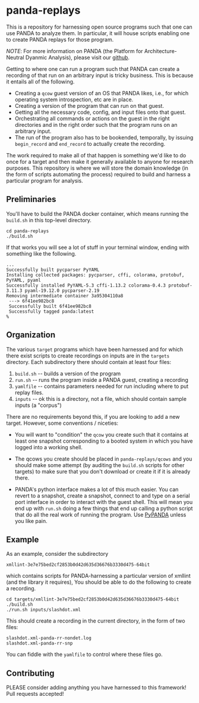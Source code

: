 # panda-replays

This is a repository for harnessing open source programs such that one
can use PANDA to analyze them. In particular, it will house scripts
enabling one to create PANDA replays for those program.

*NOTE*: For more information on PANDA (the Platform for Architecture-Neutral
 Dyanmic Analysis), please visit our [github](http://https://github.com/panda-re/panda).


Getting to where one can run a program such that PANDA can create a
recording of that run on an arbitrary input is tricky business. This
is because it entails all of the following.

* Creating a `qcow` guest version of an OS that PANDA likes, i.e.,
for which operating system introspection, etc are in place.
* Creating a version of the program that can run on that guest.
* Getting all the necessary code, config, and input files onto that guest.
* Orchestrating all commands or actions on the guest in the right directories
and in the right order such that the program runs on an arbitrary input.
* The run of the program also has to be bookended, temporally, by issuing
`begin_record` and `end_record` to actually create the recording.

The work required to make all of that happen is something we'd like to
do once for a target and then make it generally available to anyone
for research purposes. This repository is where we will store the domain
knowledge (in the form of scripts automating the process) required to
build and harness a particular program for analysis.


## Preliminaries

You'll have to build the PANDA docker container, which means running
the `build.sh` in this top-level directory.

```
cd panda-replays
./build.sh
```

If that works you will see a lot of stuff in your terminal window, ending with
something like the following.

```
...
Successfully built pycparser PyYAML
Installing collected packages: pycparser, cffi, colorama, protobuf, PyYAML, pyaml
Successfully installed PyYAML-5.3 cffi-1.13.2 colorama-0.4.3 protobuf-3.11.3 pyaml-19.12.0 pycparser-2.19
Removing intermediate container 3a95304110a8
 ---> 6f41ee982bc8
 Successfully built 6f41ee982bc8
 Successfully tagged panda:latest
% 
```


## Organization

The various `target` programs which have been harnessed and for which
there exist scripts to create recordings on inputs are in the `targets`
directory. Each subdirectory there should contain at least four files:

1. `build.sh` -- builds a version of the program
2. `run.sh` -- runs the program inside a PANDA guest, creating a recording
3. `yamlfile` -- contains parameters needed for run including where to put
replay files.
4. `inputs` -- ok this is a directory, not a file, which should contain
sample inputs (a "corpus")

There are no requirements beyond this, if you are looking to add a new
target. However, some conventions / niceties:

* You will want to "condition" the `qcow` you create such that it
  contains at least one snapshot corresponding to a booted system in
  which you have logged into a working shell.

* The qcows you create should be placed in `panda-replays/qcows` and you
should make some attempt (by auditing the `build.sh` scripts for other
targets) to make sure that you don't download or create it if it is
already there.

* PANDA's python interface makes a lot of this much easier. You can
  revert to a snapshot, create a snapshot, connect to and type on a
  serial port interface in order to interact with the guest
  shell. This will mean you end up with `run.sh` doing a few things
  that end up calling a python script that do all the real work of
  running the program.  Use [PyPANDA](https://github.com/panda-re/panda/tree/master/panda/pypanda)
  unless you like pain.   
 

## Example

As an example, consider the subdirectory

    xmllint-3e7e75bed2cf2853b0d42d635d36676b3330d475-64bit

which contains scripts for PANDA-harnessing a particular version of 
xmllint (and the library it requires), You should be able to do the 
following to create a recording.

    cd targets/xmllint-3e7e75bed2cf2853b0d42d635d36676b3330d475-64bit
    ./build.sh
    ./run.sh inputs/slashdot.xml

This should create a recording in the current directory, in the form of two files:

    slashdot.xml-panda-rr-nondet.log
    slashdot.xml-panda-rr-snp

You can fiddle with the `yamlfile` to control where these files go.


## Contributing

PLEASE consider adding anything you have harnessed to this framework!
Pull requests accepted!
    

